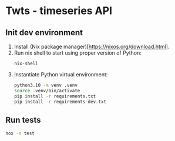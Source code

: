 # Twts - timeseries API

## Init dev environment

1. Install (Nix package manager)[https://nixos.org/download.html].
1. Run nix shell to start using proper version of Python:
    ```
    nix-shell
    ```
1. Instantiate Python virtual environment:
    ```bash
    python3.10 -m venv .venv
    source .venv/bin/activate
    pip install -r requirements.txt
    pip install -r requirements-dev.txt
    ```

## Run tests

```bash
nox -s test
```